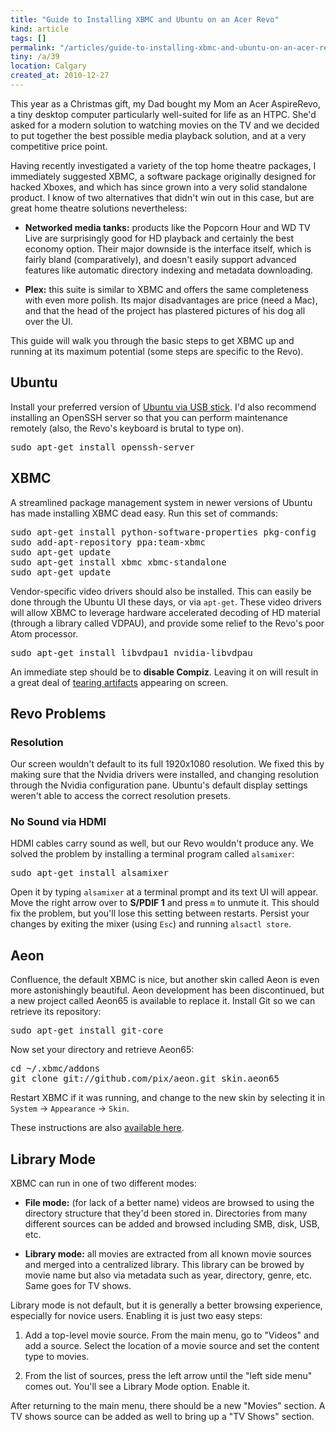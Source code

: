 ```yaml
---
title: "Guide to Installing XBMC and Ubuntu on an Acer Revo"
kind: article
tags: []
permalink: "/articles/guide-to-installing-xbmc-and-ubuntu-on-an-acer-revo.html"
tiny: /a/39
location: Calgary
created_at: 2010-12-27
---
```


This year as a Christmas gift, my Dad bought my Mom an Acer AspireRevo, a tiny desktop computer particularly well-suited for life as an HTPC. She'd asked for a modern solution to watching movies on the TV and we decided to put together the best possible media playback solution, and at a very competitive price point.

Having recently investigated a variety of the top home theatre packages, I immediately suggested XBMC, a software package originally designed for hacked Xboxes, and which has since grown into a very solid standalone product. I know of two alternatives that didn't win out in this case, but are great home theatre solutions nevertheless:

* **Networked media tanks:** products like the Popcorn Hour and WD TV Live are surprisingly good for HD playback and certainly the best economy option. Their major downside is the interface itself, which is fairly bland (comparatively), and doesn't easily support advanced features like automatic directory indexing and metadata downloading.

* **Plex:** this suite is similar to XBMC and offers the same completeness with even more polish. Its major disadvantages are price (need a Mac), and that the head of the project has plastered pictures of his dog all over the UI.

This guide will walk you through the basic steps to get XBMC up and running at its maximum potential (some steps are specific to the Revo).

Ubuntu
------

Install your preferred version of [Ubuntu via USB stick](https://help.ubuntu.com/community/Installation/FromUSBStick). I'd also recommend installing an OpenSSH server so that you can perform maintenance remotely (also, the Revo's keyboard is brutal to type on).

<div class="highlight"><pre>sudo apt-get install openssh-server</pre></div>

XBMC
----

A streamlined package management system in newer versions of Ubuntu has made installing XBMC dead easy. Run this set of commands:

<div class="highlight"><pre>sudo apt-get install python-software-properties pkg-config
sudo add-apt-repository ppa:team-xbmc
sudo apt-get update
sudo apt-get install xbmc xbmc-standalone
sudo apt-get update</pre></div>

Vendor-specific video drivers should also be installed. This can easily be done through the Ubuntu UI these days, or via `apt-get`. These video drivers will allow XBMC to leverage hardware accelerated decoding of HD material (through a library called VDPAU), and provide some relief to the Revo's poor Atom processor.

<div class="highlight"><pre>sudo apt-get install libvdpau1 nvidia-libvdpau</pre></div>

An immediate step should be to **disable Compiz**. Leaving it on will result in a great deal of [tearing artifacts](http://en.wikipedia.org/wiki/Screen_tearing) appearing on screen.

Revo Problems
-------------

### Resolution

Our screen wouldn't default to its full 1920x1080 resolution. We fixed this by making sure that the Nvidia drivers were installed, and changing resolution through the Nvidia configuration pane. Ubuntu's default display settings weren't able to access the correct resolution presets.

### No Sound via HDMI

HDMI cables carry sound as well, but our Revo wouldn't produce any. We solved the problem by installing a terminal program called `alsamixer`:

<div class="highlight"><pre>sudo apt-get install alsamixer</pre></div>

Open it by typing `alsamixer` at a terminal prompt and its text UI will appear. Move the right arrow over to **S/PDIF 1** and press `m` to unmute it. This should fix the problem, but you'll lose this setting between restarts. Persist your changes by exiting the mixer (using `Esc`) and running `alsactl store`.

Aeon
----

Confluence, the default XBMC is nice, but another skin called Aeon is even more astonishingly beautiful. Aeon development has been discontinued, but a new project called Aeon65 is available to replace it. Install Git so we can retrieve its repository:

<div class="highlight"><pre>sudo apt-get install git-core</pre></div>

Now set your directory and retrieve Aeon65:

<div class="highlight"><pre>cd ~/.xbmc/addons
git clone git://github.com/pix/aeon.git skin.aeon65</pre></div>

Restart XBMC if it was running, and change to the new skin by selecting it in `System` &rarr; `Appearance` &rarr; `Skin`.

These instructions are also [available here](https://github.com/pix/aeon/wiki/linux-download-instructions).

Library Mode
------------

XBMC can run in one of two different modes:

* **File mode:** (for lack of a better name) videos are browsed to using the directory structure that they'd been stored in. Directories from many different sources can be added and browsed including SMB, disk, USB, etc.

* **Library mode:** all movies are extracted from all known movie sources and merged into a centralized library. This library can be browed by movie name but also via metadata such as year, directory, genre, etc. Same goes for TV shows.

Library mode is not default, but it is generally a better browsing experience, especially for novice users. Enabling it is just two easy steps:

1. Add a top-level movie source. From the main menu, go to "Videos" and add a source. Select the location of a movie source and set the content type to movies.

2. From the list of sources, press the left arrow until the "left side menu" comes out. You'll see a Library Mode option. Enable it.

After returning to the main menu, there should be a new "Movies" section. A TV shows source can be added as well to bring up a "TV Shows" section.
